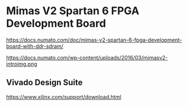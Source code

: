 # Mimas V2 Spartan 6 FPGA Development Board
https://docs.numato.com/doc/mimas-v2-spartan-6-fpga-development-board-with-ddr-sdram/

https://docs.numato.com/wp-content/uploads/2016/03/mimasv2-introimg.png

## Vivado Design Suite
https://www.xilinx.com/support/download.html
